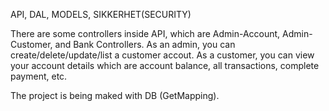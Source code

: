 API, DAL, MODELS, SIKKERHET(SECURITY)

There are some controllers inside API, which are Admin-Account, Admin-Customer, and Bank Controllers.
As an admin, you can create/delete/update/list a customer accout.
As a customer, you can view your account details which are account balance, all transactions, complete payment, etc.

The project is being maked with DB (GetMapping).
